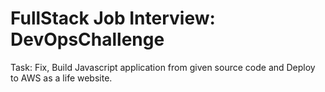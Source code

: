 
# FullStack Job Interview: DevOpsChallenge

Task: Fix, Build Javascript application from given source code and Deploy to AWS as a life website.
